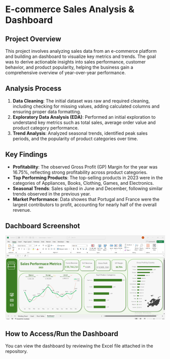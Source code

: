 # E-commerce Sales Analysis & Dashboard

## Project Overview
This project involves analyzing sales data from an e-commerce platform and building an dashboard to visualize key metrics and trends. The goal was to derive actionable insights into sales performance, customer behavior, and product popularity, helping the business gain a comprehensive overview of year-over-year performance.

## Analysis Process
1. **Data Cleaning**: The initial dataset was raw and required cleaning, including checking for missing values, adding calculated columns and ensuring proper data formatting.
2. **Exploratory Data Analysis (EDA)**: Performed an initial exploration to understand key metrics such as total sales, average order value and product category performance.
3. **Trend Analysis**: Analyzed seasonal trends, identified peak sales periods, and the popularity of product categories over time.

## Key Findings
- **Profitability**: The observed Gross Profit (GP) Margin for the year was 16.75%, reflecting strong profitability across product categories.
- **Top Performing Products**: The top-selling products in 2023 were in the categories of Appliances, Books, Clothing, Games, and Electronics.
- **Seasonal Trends**: Sales spiked in June and December, following similar trends observed in the previous year.
- **Market Performance**: Data showes that Portugal and France were the largest contributors to profit, accounting for nearly half of the overall revenue.
  
## Dachboard Screenshot
![Dashboard Screenshot](eCommDashboard.png)

## How to Access/Run the Dashboard
You can view the dashboard by reviewing the Excel file attached in the repository.
